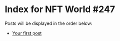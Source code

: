 # Index for NFT World #247
Posts will be displayed in the order below:

- [Your first post](./001-first.md)

